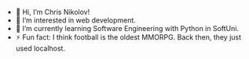 - 👋 Hi, I’m Chris Nikolov!
- 👀 I’m interested in web development.
- 🌱 I’m currently learning Software Engineering with Python in SoftUni.
- ⚡ Fun fact: I think football is the oldest MMORPG. Back then, they just used localhost.

<!---
Chris-Nikolov/Chris-Nikolov is a ✨ special ✨ repository because its `README.md` (this file) appears on your GitHub profile.
You can click the Preview link to take a look at your changes.
- 💞️ I’m looking to collaborate on ...
- 📫 How to reach me ...
--->
